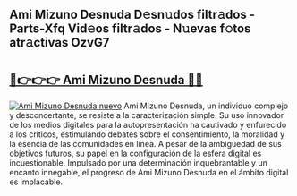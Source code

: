 ## Ami Mizuno Desnuda D𝚎sn𝚞dos filtr𝚊dos - Parts-Xfq Vid𝚎os filtr𝚊dos - N𝚞evas f𝚘tos atr𝚊ctivas OzvG7

# <h2><a href="http://mb8zjeb.tromn.icu/?c=Ami+Mizuno+Desnuda">🔗👉👉👉 Ami Mizuno Desnuda 🔗🔗</a></h2>

[![Ami Mizuno Desnuda nuevo](https://i.imgur.com/pEAQMta.gif)](http://mb8zjeb.tromn.icu/?c=Ami+Mizuno+Desnuda)
Ami Mizuno Desnuda, un individuo complejo y desconcertante, se resiste a la caracterización simple. Su uso innovador de los medios digitales para la autopresentación ha cautivado y enfurecido a los críticos, estimulando debates sobre el consentimiento, la moralidad y la esencia de las comunidades en línea. A pesar de la ambigüedad de sus objetivos futuros, su papel en la configuración de la esfera digital es incuestionable. Impulsado por una determinación inquebrantable y un encanto innegable, el progreso de Ami Mizuno Desnuda en el ámbito digital es implacable.
